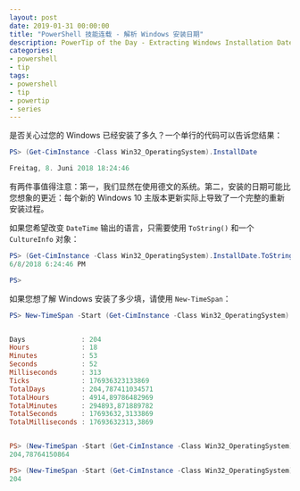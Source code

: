 ```yaml
---
layout: post
date: 2019-01-31 00:00:00
title: "PowerShell 技能连载 - 解析 Windows 安装日期"
description: PowerTip of the Day - Extracting Windows Installation Date
categories:
- powershell
- tip
tags:
- powershell
- tip
- powertip
- series
---
```

是否关心过您的 Windows 已经安装了多久？一个单行的代码可以告诉您结果：

```powershell
PS> (Get-CimInstance -Class Win32_OperatingSystem).InstallDate

Freitag, 8. Juni 2018 18:24:46
```

有两件事值得注意：第一，我们显然在使用德文的系统。第二，安装的日期可能比您想象的更近：每个新的 Windows 10 主版本更新实际上导致了一个完整的重新安装过程。

如果您希望改变 `DateTime` 输出的语言，只需要使用 `ToString()` 和一个 `CultureInfo` 对象：

```powershell
PS> (Get-CimInstance -Class Win32_OperatingSystem).InstallDate.ToString([System.Globalization.CultureInfo]'en-us')
6/8/2018 6:24:46 PM

PS>
```

如果您想了解 Windows 安装了多少填，请使用 `New-TimeSpan`：

```powershell
PS> New-TimeSpan -Start (Get-CimInstance -Class Win32_OperatingSystem).InstallDate


Days              : 204
Hours             : 18
Minutes           : 53
Seconds           : 52
Milliseconds      : 313
Ticks             : 176936323133869
TotalDays         : 204,787411034571
TotalHours        : 4914,89786482969
TotalMinutes      : 294893,871889782
TotalSeconds      : 17693632,3133869
TotalMilliseconds : 17693632313,3869


PS> (New-TimeSpan -Start (Get-CimInstance -Class Win32_OperatingSystem).InstallDate).TotalDays
204,78764150864

PS> (New-TimeSpan -Start (Get-CimInstance -Class Win32_OperatingSystem).InstallDate).Days
204
```

<!--本文国际来源：[Extracting Windows Installation Date](https://community.idera.com/database-tools/powershell/powertips/b/tips/posts/extracting-windows-installation-date)-->
